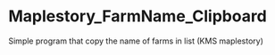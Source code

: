 # Maplestory_FarmName_Clipboard
Simple program that copy the name of farms in list (KMS maplestory)
